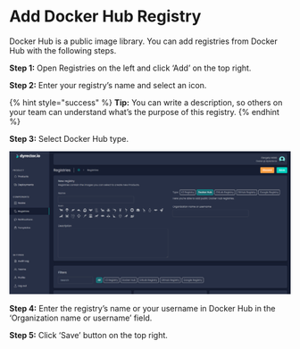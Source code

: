 # Add Docker Hub Registry

Docker Hub is a public image library. You can add registries from Docker Hub with the following steps.

**Step 1:** Open Registries on the left and click ‘Add’ on the top right.

**Step 2:** Enter your registry’s name and select an icon.

{% hint style="success" %}
**Tip:** You can write a description, so others on your team can understand what’s the purpose of this registry.
{% endhint %}

**Step 3:** Select Docker Hub type.

![](../../../.gitbook/assets/dyrector-io-docker-hub.png)

**Step 4:** Enter the registry’s name or your username in Docker Hub in the ‘Organization name or username’ field.

**Step 5:** Click ‘Save’ button on the top right.
